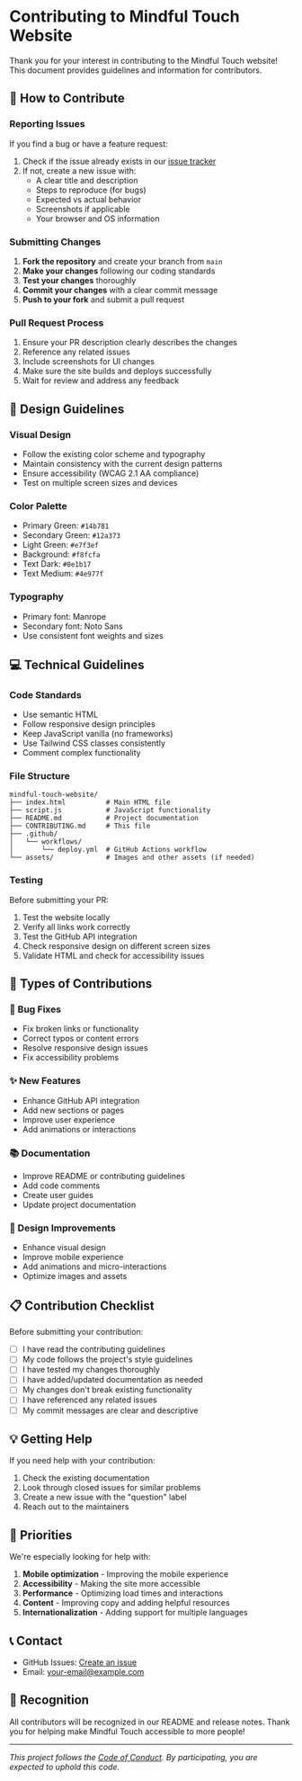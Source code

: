 # Contributing to Mindful Touch Website

Thank you for your interest in contributing to the Mindful Touch website! This document provides guidelines and information for contributors.

## 🤝 How to Contribute

### Reporting Issues

If you find a bug or have a feature request:

1. Check if the issue already exists in our [issue tracker](https://github.com/maniatisni/mindful-touch-website/issues)
2. If not, create a new issue with:
   - A clear title and description
   - Steps to reproduce (for bugs)
   - Expected vs actual behavior
   - Screenshots if applicable
   - Your browser and OS information

### Submitting Changes

1. **Fork the repository** and create your branch from `main`
2. **Make your changes** following our coding standards
3. **Test your changes** thoroughly
4. **Commit your changes** with a clear commit message
5. **Push to your fork** and submit a pull request

### Pull Request Process

1. Ensure your PR description clearly describes the changes
2. Reference any related issues
3. Include screenshots for UI changes
4. Make sure the site builds and deploys successfully
5. Wait for review and address any feedback

## 🎨 Design Guidelines

### Visual Design

- Follow the existing color scheme and typography
- Maintain consistency with the current design patterns
- Ensure accessibility (WCAG 2.1 AA compliance)
- Test on multiple screen sizes and devices

### Color Palette

- Primary Green: `#14b781`
- Secondary Green: `#12a373`
- Light Green: `#e7f3ef`
- Background: `#f8fcfa`
- Text Dark: `#0e1b17`
- Text Medium: `#4e977f`

### Typography

- Primary font: Manrope
- Secondary font: Noto Sans
- Use consistent font weights and sizes

## 💻 Technical Guidelines

### Code Standards

- Use semantic HTML
- Follow responsive design principles
- Keep JavaScript vanilla (no frameworks)
- Use Tailwind CSS classes consistently
- Comment complex functionality

### File Structure

```
mindful-touch-website/
├── index.html          # Main HTML file
├── script.js           # JavaScript functionality
├── README.md           # Project documentation
├── CONTRIBUTING.md     # This file
├── .github/
│   └── workflows/
│       └── deploy.yml  # GitHub Actions workflow
└── assets/             # Images and other assets (if needed)
```

### Testing

Before submitting your PR:

1. Test the website locally
2. Verify all links work correctly
3. Test the GitHub API integration
4. Check responsive design on different screen sizes
5. Validate HTML and check for accessibility issues

## 🌟 Types of Contributions

### 🐛 Bug Fixes

- Fix broken links or functionality
- Correct typos or content errors
- Resolve responsive design issues
- Fix accessibility problems

### ✨ New Features

- Enhance GitHub API integration
- Add new sections or pages
- Improve user experience
- Add animations or interactions

### 📚 Documentation

- Improve README or contributing guidelines
- Add code comments
- Create user guides
- Update project documentation

### 🎨 Design Improvements

- Enhance visual design
- Improve mobile experience
- Add animations and micro-interactions
- Optimize images and assets

## 📋 Contribution Checklist

Before submitting your contribution:

- [ ] I have read the contributing guidelines
- [ ] My code follows the project's style guidelines
- [ ] I have tested my changes thoroughly
- [ ] I have added/updated documentation as needed
- [ ] My changes don't break existing functionality
- [ ] I have referenced any related issues
- [ ] My commit messages are clear and descriptive

## 💡 Getting Help

If you need help with your contribution:

1. Check the existing documentation
2. Look through closed issues for similar problems
3. Create a new issue with the "question" label
4. Reach out to the maintainers

## 🎯 Priorities

We're especially looking for help with:

1. **Mobile optimization** - Improving the mobile experience
2. **Accessibility** - Making the site more accessible
3. **Performance** - Optimizing load times and interactions
4. **Content** - Improving copy and adding helpful resources
5. **Internationalization** - Adding support for multiple languages

## 📞 Contact

- GitHub Issues: [Create an issue](https://github.com/maniatisni/mindful-touch-website/issues)
- Email: [your-email@example.com](mailto:your-email@example.com)

## 🙏 Recognition

All contributors will be recognized in our README and release notes. Thank you for helping make Mindful Touch accessible to more people!

---

*This project follows the [Code of Conduct](CODE_OF_CONDUCT.md). By participating, you are expected to uphold this code.*
